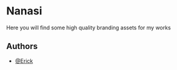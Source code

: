 
# Nanasi

Here you will find some high quality branding assets for my works

## Authors

- [@Erick](https://www.github.com/iammuuo)

